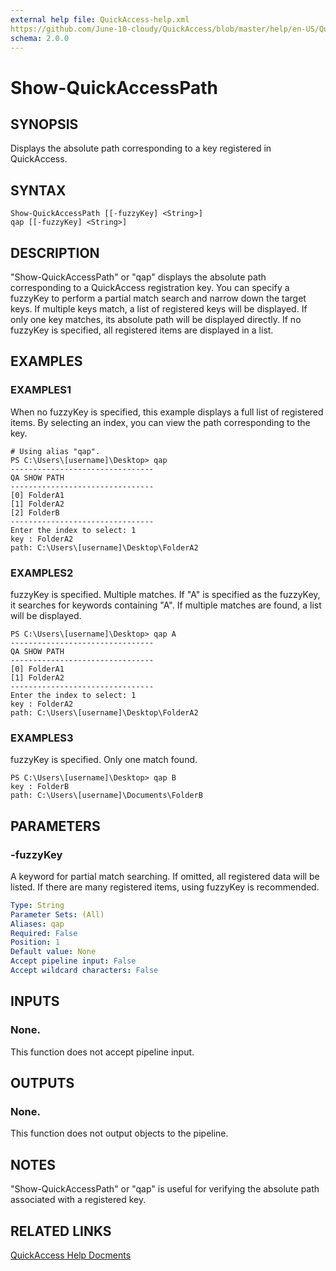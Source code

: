 ```yaml
---
external help file: QuickAccess-help.xml
https://github.com/June-10-cloudy/QuickAccess/blob/master/help/en-US/QuickAccess-help.xml
schema: 2.0.0
---
```

# Show-QuickAccessPath
## SYNOPSIS
Displays the absolute path corresponding to a key registered in QuickAccess.
## SYNTAX
```
Show-QuickAccessPath [[-fuzzyKey] <String>]
qap [[-fuzzyKey] <String>]
```
## DESCRIPTION
"Show-QuickAccessPath" or "qap" displays the absolute path corresponding to a QuickAccess registration key.
You can specify a fuzzyKey to perform a partial match search and narrow down the target keys.
If multiple keys match, a list of registered keys will be displayed. If only one key matches, its absolute path will be displayed directly.
If no fuzzyKey is specified, all registered items are displayed in a list.
## EXAMPLES
### EXAMPLES1
When no fuzzyKey is specified, this example displays a full list of registered items.
By selecting an index, you can view the path corresponding to the key.
```
# Using alias "qap".
PS C:\Users\[username]\Desktop> qap
--------------------------------
QA SHOW PATH
--------------------------------
[0] FolderA1
[1] FolderA2 
[2] FolderB
--------------------------------
Enter the index to select: 1
key : FolderA2
path: C:\Users\[username]\Desktop\FolderA2
```
### EXAMPLES2
fuzzyKey is specified. Multiple matches.
If "A" is specified as the fuzzyKey, it searches for keywords containing "A".
If multiple matches are found, a list will be displayed.
```
PS C:\Users\[username]\Desktop> qap A
--------------------------------
QA SHOW PATH
--------------------------------
[0] FolderA1
[1] FolderA2
--------------------------------
Enter the index to select: 1
key : FolderA2
path: C:\Users\[username]\Desktop\FolderA2
```
### EXAMPLES3
fuzzyKey is specified. Only one match found.
```
PS C:\Users\[username]\Desktop> qap B
key : FolderB
path: C:\Users\[username]\Documents\FolderB
```
## PARAMETERS
### -fuzzyKey
A keyword for partial match searching.
If omitted, all registered data will be listed.
If there are many registered items, using fuzzyKey is recommended.
```yaml
Type: String
Parameter Sets: (All)
Aliases: qap
Required: False
Position: 1
Default value: None
Accept pipeline input: False
Accept wildcard characters: False
```
## INPUTS
### None. 
This function does not accept pipeline input.
## OUTPUTS
### None. 
This function does not output objects to the pipeline.
## NOTES
"Show-QuickAccessPath" or "qap" is useful for verifying the absolute path associated with a registered key.
## RELATED LINKS
[QuickAccess Help Docments](https://github.com/June-10-cloudy/QuickAccess-Help)
